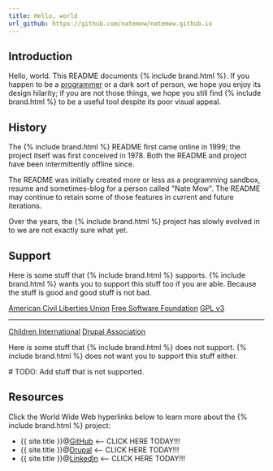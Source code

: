 ```yaml
---
title: Hello, world
url_github: https://github.com/natemow/natemow.github.io
---
```




## Introduction

Hello, world. This README documents {% include brand.html %}. If you happen to be a <a href="http://en.wikipedia.org/wiki/Programmer">programmer</a> or a dark sort of person, we hope you enjoy its design hilarity; if you are not those things, we hope you still find {% include brand.html %} to be a useful tool despite its poor visual appeal.

## History

The {% include brand.html %} README first came online in 1999; the project itself was first conceived in 1978. Both the README and project have been intermittently offline since.

The README was initially created more or less as a programming sandbox, resume and sometimes-blog for a person called "Nate Mow". The README may continue to retain some of those features in current and future iterations.

Over the years, the {% include brand.html %} project has slowly evolved in to we are not exactly sure what yet.

## Support

Here is some stuff that {% include brand.html %} supports. {% include brand.html %} wants you to support this stuff too if you are able. Because the stuff is good and good stuff is not bad.

<div class="soapbox no-invert">
  <a class="aclu" href="https://www.aclu.org">American Civil Liberties Union</a>
  <a class="fsf-member" href="http://www.fsf.org/register_form?referrer=11793">Free Software Foundation</a>
  <a class="gpl" href="http://www.gnu.org/licenses/quick-guide-gplv3.html">GPL v3</a>
  <hr />
  <a class="children-international" href="http://children.org">Children International</a>
  <a class="drupal-member" href="https://association.drupal.org/membership">Drupal Association</a>
</div>

Here is some stuff that {% include brand.html %} does not support. {% include brand.html %} does not want you to support this stuff either.

\# TODO: Add stuff that is not supported.

## Resources

Click the World Wide Web hyperlinks below to learn more about the {% include brand.html %} project:

* {{ site.title }}@<a href="https://github.com/{{ site.title }}" class="blink">GitHub</a> &lt;-- CLICK HERE TODAY!!!
* {{ site.title }}@<a href="https://www.drupal.org/u/{{ site.title }}" class="blink">Drupal</a> &lt;-- CLICK HERE TODAY!!!
* {{ site.title }}@<a href="https://www.linkedin.com/in/{{ site.title }}" class="blink warning">LinkedIn</a> &lt;-- CLICK HERE TODAY!!!

